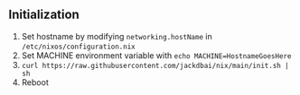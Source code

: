 ## Initialization

1. Set hostname by modifying `networking.hostName` in `/etc/nixos/configuration.nix`
2. Set MACHINE environment variable with `echo MACHINE=HostnameGoesHere`
2. `curl https://raw.githubusercontent.com/jackdbai/nix/main/init.sh | sh`
3. Reboot
